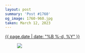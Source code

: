 ```yaml
---
layout: post
summary: 'Post #1760'
og_image: 1760-960.jpg
taken: March 12, 2023
---
```


<div class="post">
 <time>
  <a href="/1760">
   {{ page.date | date: "%B %-d, %Y" }}
  </a>
 </time>
 <a href="/1760">
  <figure data-taken="3/12/2023">
   <img sizes="(min-width: 700px) 50vw, calc(100vw - 2rem)" src="{{ site.assets_url }}/1760-480.jpg" srcset="{{ site.assets_url }}/1760-240.jpg 240w, {{ site.assets_url }}/1760-480.jpg 480w, {{ site.assets_url }}/1760-720.jpg 720w, {{ site.assets_url }}/1760-960.jpg 960w"/>
  </figure>
 </a>
</div>

